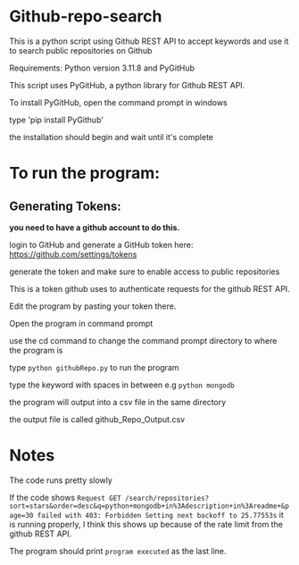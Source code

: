 # Github-repo-search
This is a python script using Github REST API to accept keywords and use it to search public repositories on Github

Requirements:  Python version 3.11.8 and PyGitHub

This script uses PyGitHub, a python library for Github REST API.

To install PyGitHub, open the command prompt in windows

type 'pip install PyGithub'

the installation should begin and wait until it's complete

# To run the program:

## Generating Tokens:

**you need to have a github account to do this.**

login to GitHub and generate a GitHub token here: https://github.com/settings/tokens
  
generate the token and make sure to enable access to public repositories

This is a token github uses to authenticate requests for the github REST API.

Edit the program by pasting your token there.


Open the program in command prompt

use the cd command to change the command prompt directory to where the program is

type `python githubRepo.py` to run the program

type the keyword with spaces in between e.g `python mongodb`

the program will output into a csv file in the same directory

the output file is called github_Repo_Output.csv

# Notes
The code runs pretty slowly

If the code shows `Request GET /search/repositories?sort=stars&order=desc&q=python+mongodb+in%3Adescription+in%3Areadme+&page=30 failed with 403: Forbidden
Setting next backoff to 25.77553s` it is running properly, I think this shows up because of the rate limit from the github REST API.

The program should print `program executed` as the last line.



